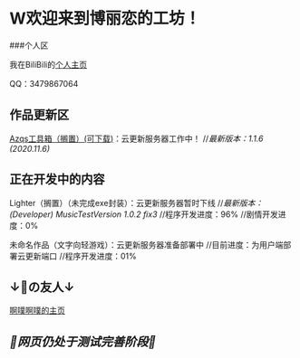 # W欢迎来到博丽恋的工坊！

###个人区

我在BiliBili的[个人主页](https://space.bilibili.com/106596319)

QQ：3479867064

## 作品更新区

[Azqs工具箱（搁置）(可下载)](https://codeload.github.com/HakureiTree/Azqs-.exe/zip/refs/heads/main)：云更新服务器工作中！   //*最新版本：1.1.6 (2020.11.6)*

## 正在开发中的内容

Lighter（搁置）（未完成exe封装）：云更新服务器暂时下线   //*最新版本：(Developer) MusicTestVersion 1.0.2 fix3*   //程序开发进度：96%   //剧情开发进度：0%

未命名作品（文字向轻游戏）：云更新服务器准备部署中   //目前进度：为用户端部署云更新端口   //程序开发进度：01% 

## ↓👴の友人↓

[啊噗啊噗的主页](Https://hakureitree.github.io/Apapu/)

## *🔧网页仍处于测试完善阶段🔨*
